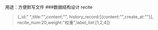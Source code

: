 用途：方便默写文件
###数据结构设计
recite
>{_id:"
>",title:"",content:"",
history_record:[{content:"",create_at:""}],
recite_num:20,weight:"权重",label_list:[1,2,4]}
>
>
